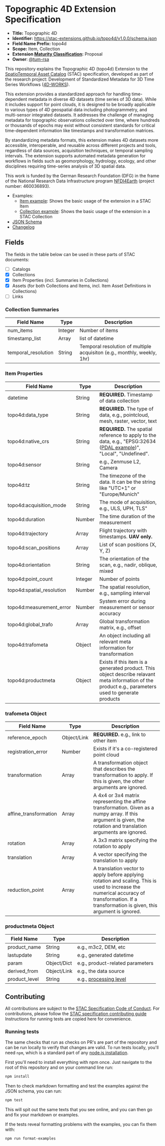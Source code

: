 # Topographic 4D Extension Specification

- **Title:** Topographic 4D
- **Identifier:** <https://stac-extensions.github.io/topo4d/v1.0.0/schema.json>
- **Field Name Prefix:** topo4d
- **Scope:** Item, Collection
- **Extension [Maturity Classification](https://github.com/radiantearth/stac-spec/tree/master/extensions/README.md#extension-maturity):** Proposal
- **Owner**: [@tum-rsa](https://www.asg.ed.tum.de/en/rsa/home/)

This repository explains the Topographic 4D (topo4d) Extension to the [SpatioTemporal Asset Catalog](https://github.com/radiantearth/stac-spec) (STAC) specification, developed as part of the research project: Development of Standardized Metadata for 3D Time Series Workflows ([4D-WORKS](https://www.asg.ed.tum.de/en/rsa/research/4d-works/)).

This extension provides a standardized approach for handling time-dependent metadata in diverse 4D datasets (time series of 3D data). While it includes support for point clouds, it is designed to be broadly applicable to various types of 4D geospatial data including photogrammetry, and multi-sensor integrated datasets. It addresses the challenge of managing metadata for topographic observations collected over time, where hundreds or thousands of epochs may exist without consistent standards for critical time-dependent information like timestamps and transformation matrices.

By standardizing metadata formats, this extension makes 4D datasets more accessible, interoperable, and reusable across different projects and tools, regardless of data sources, acquisition techniques, or temporal sampling intervals. The extension supports automated metadata generation for workflows in fields such as geomorphology, hydrology, ecology, and other disciplines requiring time-series analysis of 3D spatial data.

This work is funded by the German Research Foundation (DFG) in the frame of the National Research Data Infrastructure program [NFDI4Earth](https://www.nfdi4earth.de/) (project number: 460036893).

- Examples:
  - [Item example](examples/item.json): Shows the basic usage of the extension in a STAC Item
  - [Collection example](examples/collection.json): Shows the basic usage of the extension in a STAC Collection
- [JSON Schema](json-schema/schema.json)
- [Changelog](./CHANGELOG.md)

## Fields

The fields in the table below can be used in these parts of STAC documents:

- [ ] Catalogs
- [x] Collections
- [x] Item Properties (incl. Summaries in Collections)
- [x] Assets (for both Collections and Items, incl. Item Asset Definitions in Collections)
- [ ] Links

### Collection Summaries

| Field Name          | Type    | Description                                                             |
|---------------------|---------|-------------------------------------------------------------------------|
| num_items           | Integer | Number of items                                                         |
| timestamp_list      | Array   | list of datetime                                                        |
| temporal_resolution | String  | Temporal resolution of multiple acquisiton (e.g., monthly, weekly, 1hr) |

### Item Properties

| Field Name                | Type    | Description  |
|---------------------------|---------|--------------------------------|
| datetime                  | String  | **REQUIRED.** Timestamp of data collection |
| topo4d:data_type          | String  | **REQUIRED.** The type of data, e.g., pointcloud, mesh, raster, vector, text |
| topo4d:native_crs         | String  | **REQUIRED.** The spatial reference to apply to the data, e.g., "EPSG:32634 ([PDAL example](https://pdal.io/en/stable/stages/readers.las.html#options))", "Local", "Undefined". |
| topo4d:sensor             | String  | e.g., Zenmuse L2, Camera |
| topo4d:tz                 | String  | The timezone of the data. It can be the string like "UTC+1" or "Europe/Munich" |
| topo4d:acquisition_mode   | String  | The mode of acquisition, e.g., ULS, UPH, TLS" |
| topo4d:duration           | Number  | The time duration of the measurement  |
| topo4d:trajectory         | Array   | Flight trajectory with timestamps.  **UAV only.** |
| topo4d:scan_positions     | Array   | List of scan positions (X, Y, Z) |
| topo4d:orientation        | String  | The orientation of the scan, e.g., nadir, oblique, mixed |
| topo4d:point_count        | Integer | Number of points |
| topo4d:spatial_resolution | Number  | The spatial resolution, e.g., sampling interval |
| topo4d:measurement_error  | Number  | System error during measurement or sensor accuracy |
| topo4d:global_trafo       | Array   | Global transformation matrix, e.g., offset|
| topo4d:trafometa          | Object  | An object including all relevant meta information for transformation |
| topo4d:productmeta       | Object  | Exists if this item is a generated product. This object describe relavant meta information of the product e.g., parameters used to generate products |

### trafometa Object

| Field Name            | Type   | Description  |
|-----------------------|--------|------------------------------------|
| reference_epoch       | Object/Link | **REQUIRED.** e.g., link to other item |
| registration_error    | Number | Exists if it's a co-registered point cloud  |
| transformation        | Array  | A transformation object that describes the transformation to apply. If this is given, the other arguments are ignored. |
| affine_transformation | Array  | A 4x4 or 3x4 matrix representing the affine transformation. Given as a numpy array. If this argument is given, the rotation and translation arguments are ignored. |
| rotation              | Array  | A 3x3 matrix specifying the rotation to apply    |
| translation           | Array  | A vector specifying the translation to apply |
| reduction_point       | Array  | A translation vector to apply before applying rotation and scaling. This is used to increase the numerical accuracy of transformation. If a transformation is given, this argument is ignored. |

### productmeta Object
| Field Name    | Type        | Description  |
|---------------|-------------|---------------------|
| product_name  | String      | e.g., m3c2, DEM, etc  |
| lastupdate    | String    | e.g., generated datetime   |
| param         | Object/Dict | e.g., product-related parameters   |
| derived_from  | Object/Link | e.g., the data source   |
| product_level | String      | e.g., [processing level](https://github.com/stac-extensions/processing?tab=readme-ov-file#suggested-processing-levels) |

## Contributing

All contributions are subject to the
[STAC Specification Code of Conduct](https://github.com/radiantearth/stac-spec/blob/master/CODE_OF_CONDUCT.md).
For contributions, please follow the
[STAC specification contributing guide](https://github.com/radiantearth/stac-spec/blob/master/CONTRIBUTING.md) Instructions
for running tests are copied here for convenience.

### Running tests

The same checks that run as checks on PR's are part of the repository and can be run locally to verify that changes are valid. 
To run tests locally, you'll need `npm`, which is a standard part of any [node.js installation](https://nodejs.org/en/download/).

First you'll need to install everything with npm once. Just navigate to the root of this repository and on 
your command line run:
```bash
npm install
```

Then to check markdown formatting and test the examples against the JSON schema, you can run:
```bash
npm test
```

This will spit out the same texts that you see online, and you can then go and fix your markdown or examples.

If the tests reveal formatting problems with the examples, you can fix them with:
```bash
npm run format-examples
```
